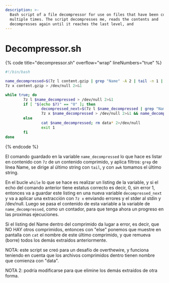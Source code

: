 ```yaml
---
description: >-
  Bash script of a file decompressor for use on files that have been compressed
  multiple times. The script decompresses me, reads the contents and
  decompresses again until it reaches the last level, and
---
```


# Decompressor.sh

{% code title="decompressor.sh" overflow="wrap" lineNumbers="true" %}
```bash
#!/bin/bash

name_decompressed=$(7z l content.gzip | grep "Name" -A 2 | tail -n 1 | awk 'NF{print $NF}')
7z x content.gzip > /dev/null 2>&1

while true; do
        7z l $name_decompressed > /dev/null 2>&1
        if [ "$(echo $?)" == "0" ]; then
                decompressed_next=$(7z l $name_decompressed | grep "Name" -A 2 | tail -n 1 | awk 'NF{print $NF}')
                7z x $name_decompressed > /dev/null 2>&1 && name_decompressed=$decompressed_next
        else
                cat $name_decompressed; rm data* 2>/dev/null
                exit 1
        fi
done
```
{% endcode %}

El comando guardado en la variable `name_decompressed` lo que hace es listar en contenido con `7z` de un contenido comprimido, y aplica filtros: `grep` de línea Name, se dirige al último string con `tail`, y con `awk` tomamos el último string.

En el bucle `while` lo que se hace es realizar un listing de la variable, y si el echo del comando anterior tiene estatus correcto es decir, 0, sin error 1, entonces va a guardar este listing en una  nueva variable `decompressed_next` y va a aplicar una extracción con `7z x` enviando errores y el stder al stdin y /dev/null. Luego se pasa el contenido de esta variable a la variable de `name_decompressed`, como un contador, para que tenga ahora un progreso en las proximas ejecuciones.

Si el listing del Name dentro del comprimido da lugar a error, es decir, que NO HAY otros comprimidos, entonces con "else" ponemos que muestre en pantalla con `cat` el nombre de este último comprimido, y que remueva (borre) todos los demás extraídos anteriormente.

NOTA: este script se creó para un desafío de overthewire, y funciona teniendo en cuenta que los archivos comprimidos dentro tienen nombre que comienza con "data".

NOTA 2: podría modificarse para que elimine los demás extraídos de otra forma.
